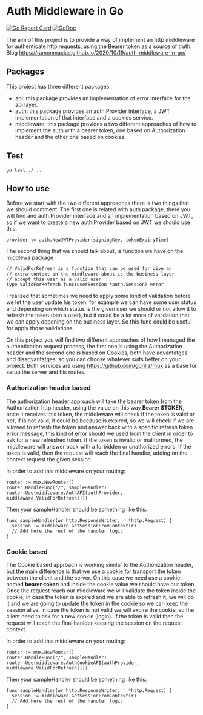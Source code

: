 # Auth Middleware in Go
[![Go Report Card](https://goreportcard.com/badge/github.com/ramonmacias/go-auth-middleware)](https://goreportcard.com/report/github.com/ramonmacias/go-auth-middleware) [![GoDoc](https://godoc.org/github.com/ramonmacias/go-auth-middleware?status.svg)](https://godoc.org/github.com/ramonmacias/go-auth-middleware)


The aim of this project is to provide a way of implement an http middleware for authenticate http requests, using the Bearer token as a source of truth. Blog https://ramonmacias.github.io/2020/10/19/auth-middleware-in-go/

## Packages

This project has three different packages:

* api: this package provides an implementation of error interface for the api layer.
* auth: this package provides an auth.Provider interface, a JWT implementation of that interface and a cookies service.
* middleware: this package provides a two different approaches of how to implement the auth with a bearer token, one based on Authorization header and the other one based on cookies.

## Test

```
go test ./...
```

## How to use

Before we start with the two different approaches there is two things that we should comment. The first one is related with auth package, there you will find and auth.Provider interface and an implementation based on JWT, so if we want to create a new auth.Provider based on JWT we should use this.

```
provider := auth.NewJWTProvider(signingKey, tokenExpiryTime)
```

The second thing that we should talk about, is function we have on the middlewa package

```
// ValidForRefresh is a function that can be used for give an
// extra context on the middleware about is the business layer
// accept this user as a valid user
type ValidForRefresh func(userSession *auth.Session) error
```

I realized that sometimes we need to apply some kind of validation before we let the user update his token, for example we can have some user status and depending on which status is the given user we should or not allow it to refresh the token (ban a user), but it could be a lot more of validation that we can apply depening on the business layer. So this func could be useful for apply those validations.

On this project you will find two different approaches of how I managed the authentication request process, the first one is using the Authorization header and the second one is based on Cookies, both have advantatges and disadvantatges, so you can choose whatever suits better on your project. Both services are using https://github.com/gorilla/mux as a base for setup the server and his routes.

### Authorization header based

The authorization header approach will take the bearer token from the Authorization http header, using the value on this way **Bearer $TOKEN**, once it receives this token, the middleware will check if the token is valid or not, if is not valid, it could be because is expired, so we will check if we are allowed to refresh the token and answer back with a specific refresh token error message, this kind of error should we used from the client in order to ask for a new refreshed token. If the token is invalid or mallformed, the middleware will answer back with a forbidden or unathorized errors. If the token is valid, then the request will reach the final handler, adding on the context request the given session.


In order to add this middleware on your routing:

```
router := mux.NewRouter()
router.HandleFunc("/", sampleHandler)
router.Use(middleware.AuthAPI(authProvider, middleware.ValidForRefresh()))
```

Then your sampleHandler should be something like this:

```
func sampleHandler(wr http.ResponseWriter, r *http.Request) {
  session := middleware.GetSessionFromContext(r)
  // Add here the rest of the handler logic
}
```

### Cookie based

The Cookie based approach is working similar to the Authorization header, but the main difference is that we use a cookie for transport the token between the client and the server. On this case we need use a cookie named **bearer-token** and inside the cookie value we should have our token. Once the request reach our middleware we will validate the token inside the cookie, in case the token is expired and we are able to refresh it, we will do it and we are going to update the token in the cookie so we can keep the session alive, in case the token is not valid we will expire the cookie, so the client need to ask for a new cookie (login). If the token is valid then the request will reach the final hanlder keeping the session on the request context.

In order to add this middleware on your routing:

```
router := mux.NewRouter()
router.HandleFunc("/", sampleHandler)
router.Use(middleware.AuthCookieAPI(authProvider, middleware.ValidForRefresh()))
```

Then your sampleHandler should be something like this:

```
func sampleHandler(wr http.ResponseWriter, r *http.Request) {
  session := middleware.GetSessionFromContext(r)
  // Add here the rest of the handler logic
}
```
